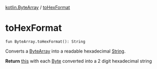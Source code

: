 [kotlin.ByteArray](index.md) / [toHexFormat](.)

# toHexFormat

`fun ByteArray.toHexFormat(): String`

Converts a [ByteArray](#) into a readable hexadecimal [String](#).

**Return**
[this](#) with each [Byte](#) converted into a 2 digit hexadecimal string

